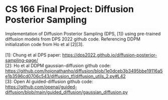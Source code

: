 # CS 166 Final Project: Diffusion Posterior Sampling

Implementation of Diffusion Posterior Sampling (DPS, [1]) using pre-trained diffusion models from DPS 2022 github code. Referencing DDPM initialization code from Ho et al [2][3]. <br />
<br />
[1]: Chung et al DPS paper: https://dps2022.github.io/diffusion-posterior-sampling-page/ <br />
[2]: Ho et al DDPM gaussian-diffusion github code: https://github.com/hojonathanho/diffusion/blob/1e0dceb3b3495bbe19116a5e1b3596cd0706c543/diffusion_tf/diffusion_utils_2.py#L42 <br />
[3]: Open AI guided-diffusion github code: https://github.com/openai/guided-diffusion/blob/main/guided_diffusion/gaussian_diffusion.py <br />
